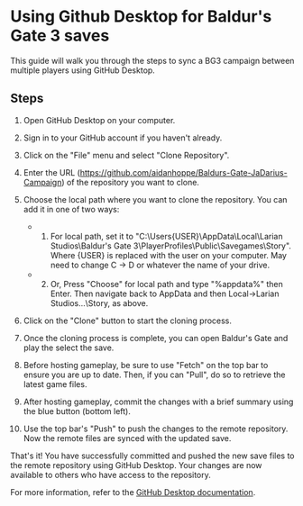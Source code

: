 # Using Github Desktop for Baldur's Gate 3 saves

This guide will walk you through the steps to sync a BG3 campaign between multiple players using GitHub Desktop.

## Steps

1. Open GitHub Desktop on your computer.

2. Sign in to your GitHub account if you haven't already.

3. Click on the "File" menu and select "Clone Repository".

4. Enter the URL (https://github.com/aidanhoppe/Baldurs-Gate-JaDarius-Campaign) of the repository you want to clone.

5. Choose the local path where you want to clone the repository. You can add it in one of two ways:

   - 1. For local path, set it to "C:\Users\{USER}\AppData\Local\Larian Studios\Baldur's Gate 3\PlayerProfiles\Public\Savegames\Story". Where {USER} is replaced with the user on your computer. May need to change C -> D or whatever the name of your drive.
   - 2. Or, Press "Choose" for local path and type "%appdata%" then Enter. Then navigate back to AppData and then Local->Larian Studios\...\Story, as above.

6. Click on the "Clone" button to start the cloning process.

7. Once the cloning process is complete, you can open Baldur's Gate and play the select the save.

8. Before hosting gameplay, be sure to use "Fetch" on the top bar to ensure you are up to date. Then, if you can "Pull", do so to retrieve the latest game files.

9. After hosting gameplay, commit the changes with a brief summary using the blue button (bottom left).

10. Use the top bar's "Push" to push the changes to the remote repository. Now the remote files are synced with the updated save.

That's it! You have successfully committed and pushed the new save files to the remote repository using GitHub Desktop. Your changes are now available to others who have access to the repository.

For more information, refer to the [GitHub Desktop documentation](https://docs.github.com/en/desktop).
